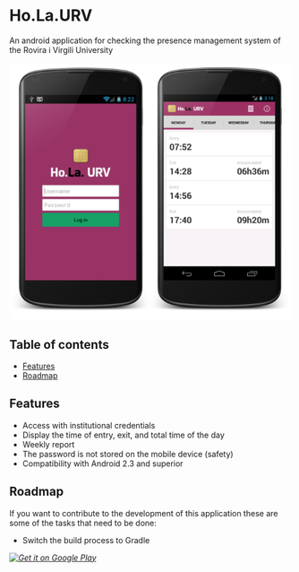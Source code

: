 # Ho.La.URV

An android application for checking the presence management system of the Rovira i Virgili University  

![Ho.La.URV](app/assets/preview.png)

## Table of contents
- [Features](#Features)
- [Roadmap](#Roadmap)


## Features

* Access with institutional credentials
* Display the time of entry, exit, and total time of the day
* Weekly report
* The password is not stored on the mobile device (safety)
* Compatibility with Android 2.3 and superior

## Roadmap

If you want to contribute to the development of this application these are some of the tasks that need to be done:

* Switch the build process to Gradle

*[![Get it on Google Play](https://developer.android.com/images/brand/en_generic_rgb_wo_45.png)](https://play.google.com/store/apps/details?id=eu.robertboloc.holaurv)*
